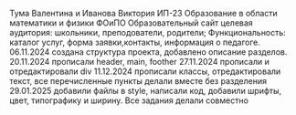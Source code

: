 Тума Валентина и Иванова Виктория
ИП-23
Образование в области математики и физики
ФОиПО
Образовательный сайт
целевая аудитория: школьники, преподователи, родители; Функциональность: каталог услуг, форма заявки,контакты, информация о педагоге.
06.11.2024 создана структура проекта, добавлено описание разделов.
20.11.2024 прописали  header, main, foother
27.11.2024 прописали и отредактировали div
11.12.2024 прописали классы, отредактировали текст, все перечисленные пункты делали вместе без разделения
29.01.2025 добавили файлы в style, написали код, добавили шрифты, цвет, типографику и ширину. Все задания делали совместно
